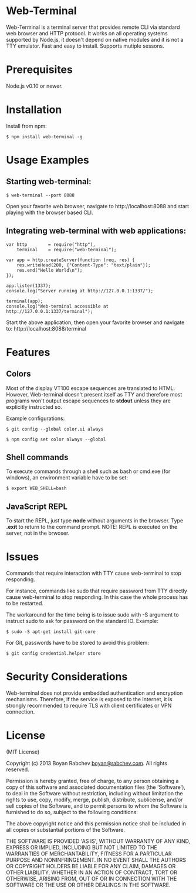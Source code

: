 Web-Terminal
============
Web-Terminal is a terminal server that provides remote CLI via standard web browser and HTTP protocol. 
It works on all operating systems supported by Node.js, it doesn't depend on native modules and it is not a TTY emulator. 
Fast and easy to install. Supports mutiple sessons. 

Prerequisites
=============
Node.js v0.10 or newer.

Installation
============

Install from npm:

    $ npm install web-terminal -g
    
Usage Examples
==============

Starting web-terminal:
----------------------

    $ web-terminal --port 8088

Open your favorite web browser, navigate to http://localhost:8088 and start playing with the browser based CLI.

Integrating web-terminal with web applications:
-----------------------------------------------

    var http        = require("http"),
        terminal    = require("web-terminal");

    var app = http.createServer(function (req, res) {
        res.writeHead(200, {"Content-Type": "text/plain"});
        res.end("Hello World\n");
    });
    
    app.listen(1337);
    console.log("Server running at http://127.0.0.1:1337/");
    
    terminal(app);
    console.log("Web-terminal accessible at http://127.0.0.1:1337/terminal");
    
Start the above application, then open your favorite browser and navigate to: http://localhost:8088/terminal

Features
========

Colors
------
Most of the display VT100 escape sequences are translated to HTML. However, Web-terminal doesn't present itself as TTY and 
therefore most programs won't output escape sequences to **stdout** unless they are explicitly instructed so.

Example configurations:

    $ git config --global color.ui always
    
    $ npm config set color always --global
    
Shell commands
--------------
To execute commands through a shell such as bash or cmd.exe (for windows), an environment variable have to be set:

    $ export WEB_SHELL=bash
    
JavaScript REPL
---------------
To start the REPL, just type **node** without arguments in the browser. 
Type **.exit** to return to the command prompt. 
NOTE: REPL is executed on the server, not in the brwoser.

Issues
======
Commands that require interaction with TTY cause web-terminal to stop responding.

For instance, commands like sudo that require password from TTY directly cause web-terminal to stop responding. In this case the whole process has to be restarted.

The workaround for the time being is to issue sudo with -S argument to instruct sudo to ask for password on the standard IO. 
Example: 

    $ sudo -S apt-get install git-core

For Git, passwords have to be stored to avoid this problem:

    $ git config credential.helper store

Security Considerations
=======================
Web-terminal does not provide embedded authentication and encryption mechanisms. 
Therefore, if the service is exposed to the Internet, it is strongly recommended to require TLS with client certificates or VPN connection.

License
=======

(MIT License)

Copyright (c) 2013 Boyan Rabchev <boyan@rabchev.com>. All rights reserved.

Permission is hereby granted, free of charge, to any person obtaining
a copy of this software and associated documentation files (the
'Software'), to deal in the Software without restriction, including
without limitation the rights to use, copy, modify, merge, publish,
distribute, sublicense, and/or sell copies of the Software, and to
permit persons to whom the Software is furnished to do so, subject to
the following conditions:

The above copyright notice and this permission notice shall be
included in all copies or substantial portions of the Software.

THE SOFTWARE IS PROVIDED 'AS IS', WITHOUT WARRANTY OF ANY KIND,
EXPRESS OR IMPLIED, INCLUDING BUT NOT LIMITED TO THE WARRANTIES OF
MERCHANTABILITY, FITNESS FOR A PARTICULAR PURPOSE AND NONINFRINGEMENT.
IN NO EVENT SHALL THE AUTHORS OR COPYRIGHT HOLDERS BE LIABLE FOR ANY
CLAIM, DAMAGES OR OTHER LIABILITY, WHETHER IN AN ACTION OF CONTRACT,
TORT OR OTHERWISE, ARISING FROM, OUT OF OR IN CONNECTION WITH THE
SOFTWARE OR THE USE OR OTHER DEALINGS IN THE SOFTWARE.